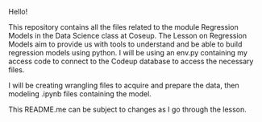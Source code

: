 Hello!

This repository contains all the files related to the module Regression Models in the Data Science class at Coseup.
The Lesson on Regression Models aim to provide us with tools to understand and be able to build regression models using python.
I will be using an env.py containing my access code to connect to the Codeup database to access the necessary files.

I will be creating wrangling files to acquire and prepare the data, then modeling .ipynb files containing the model.

This README.me can be subject to changes as I go through the lesson.